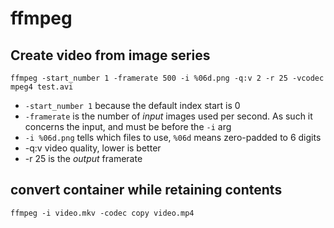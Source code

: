 # ffmpeg

## Create video from image series

`ffmpeg -start_number 1 -framerate 500 -i %06d.png -q:v 2 -r 25 -vcodec mpeg4 test.avi`

* `-start_number 1` because the default index start is 0
* `-framerate` is the number of *input* images used per second. As such it concerns the input, and must be before the `-i` arg
* `-i %06d.png` tells which files to use, `%06d` means zero-padded to 6 digits
* -q:v video quality, lower is better
* -r 25 is the *output* framerate

## convert container while retaining contents

`ffmpeg -i video.mkv -codec copy video.mp4`
